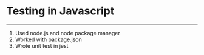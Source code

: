 # Testing in Javascript

---

1. Used node.js and node package manager
2. Worked with package.json
3. Wrote unit test in jest
